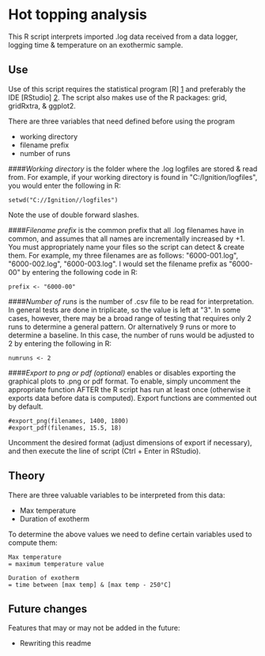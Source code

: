 Hot topping analysis
=========

This R script interprets imported .log data received from a data logger, logging time & temperature on an exothermic sample.

Use
-----
Use of this script requires the statistical program [R] [1] and preferably the IDE [RStudio] [2]. The script also makes use of the R packages: grid, gridRxtra, & ggplot2.

There are three variables that need defined before using the program

- working directory
- filename prefix
- number of runs

####*Working directory* 
is the folder where the .log logfiles are stored & read from. For example, if your working directory is found in "C:/Ignition/logfiles", you would enter the following in R: 

```
setwd("C://Ignition//logfiles")
```

Note the use of double forward slashes.

####*Filename prefix* 
is the common prefix that all .log filenames have in common, and assumes that all names are incrementally increased by +1. You must appropriately name your files so the script can detect & create them. For example, my three filenames are as follows: "6000-001.log", "6000-002.log", "6000-003.log". I would set the filename prefix as "6000-00" by entering the following code in R: 

```
prefix <- "6000-00"
```

####*Number of runs*
is the number of .csv file to be read for interpretation. In general tests are done in triplicate, so the value is left at "3". In some cases, however, there may be a broad range of testing that requires only 2 runs to determine a general pattern. Or alternatively 9 runs or more to determine a baseline. In this case, the number of runs would be adjusted to 2 by entering the following in R:

```
numruns <- 2
```
####*Export to png or pdf (optional)*
enables or disables exporting the graphical plots to .png or pdf format. To enable, simply uncomment the appropriate function AFTER the R script has run at least once (otherwise it exports data before data is computed). Export functions are commented out by default.

```
#export_png(filenames, 1400, 1800)
#export_pdf(filenames, 15.5, 18)
```
Uncomment the desired format (adjust dimensions of export if necessary), and then execute the line of script (Ctrl + Enter in RStudio). 

Theory
--------
There are three valuable variables to be interpreted from this data:
- Max temperature
- Duration of exotherm

To determine the above values we need to define certain variables used to compute them:

```
Max temperature
= maximum temperature value
```

```
Duration of exotherm
= time between [max temp] & [max temp - 250°C]
```

Future changes
----
Features that may or may not be added in the future:

- Rewriting this readme

[1]:http://cran.us.r-project.org/
[2]:https://www.rstudio.com/
